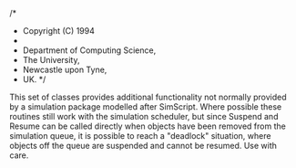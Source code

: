 /*
 * Copyright (C) 1994
 *
 * Department of Computing Science,
 * The University,
 * Newcastle upon Tyne,
 * UK.
 */

This set of  classes  provides additional  functionality  not normally
provided  by  a  simulation package  modelled after  SimScript.  Where
possible these  routines still work with the simulation scheduler, but
since Suspend and Resume can be called directly when objects have been
removed  from  the  simulation  queue,  it  is  possible  to  reach  a
"deadlock" situation, where objects off the  queue  are suspended  and
cannot be resumed. Use with care.

